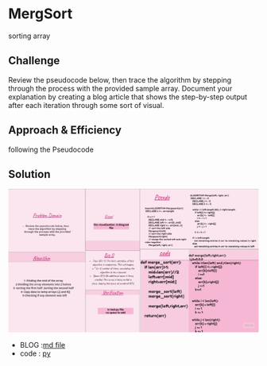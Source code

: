 
# MergSort

sorting array 

## Challenge

Review the pseudocode below, then trace the algorithm by stepping through the process with the provided sample array. Document your explanation by creating a blog article that shows the step-by-step output after each iteration through some sort of visual.



## Approach & Efficiency
following the Pseudocode 


## Solution
![whiteboarding-Niveen](whiteboard.jpg)
- BLOG :[md file](https://github.com/NiveenAlSmadi/data-structures-and-algorithms/blob/main/challenges/merge_sort/BLOG.md)
- code : [py](https://github.com/NiveenAlSmadi/data-structures-and-algorithms/blob/main/challenges/merge_sort/merge_sort/merge_sort/code.py)
